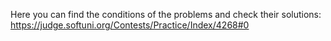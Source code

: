 Here you can find the conditions of the problems and check their solutions: https://judge.softuni.org/Contests/Practice/Index/4268#0